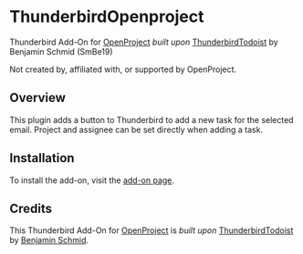

# ThunderbirdOpenproject
Thunderbird Add-On for [OpenProject](https://www.openproject.org/) *built upon* [ThunderbirdTodoist](https://github.com/SmBe19/ThunderbirdTodoist) by Benjamin Schmid (SmBe19)

Not created by, affiliated with, or supported by OpenProject.

## Overview
This plugin adds a button to Thunderbird to add a new task for the selected email. Project and assignee can be set directly when adding a task.

## Installation
To install the add-on, visit the [add-on page](https://addons.thunderbird.net/en/thunderbird/addon/thunderbird-openproject/).

## Credits
This Thunderbird Add-On for [OpenProject](https://www.openproject.org/) is *built upon* [ThunderbirdTodoist](https://github.com/SmBe19/ThunderbirdTodoist) by [Benjamin Schmid](https://github.com/SmBe19).
